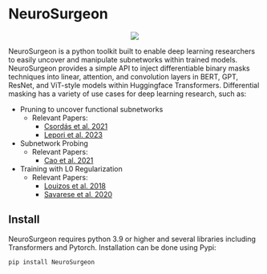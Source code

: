 # NeuroSurgeon
<p align="center">
    <img src=https://github.com/mlepori1/NeuroSurgeon/assets/25048682/9e96d377-7a65-4441-8492-e6b0c635886f>
</p>

NeuroSurgeon is a python toolkit built to enable deep learning researchers to easily uncover and manipulate subnetworks within trained models. NeuroSurgeon provides a simple API to inject differentiable binary masks techniques into linear, attention, and convolution layers in BERT, GPT, ResNet, and ViT-style models within Huggingface Transformers. Differential masking has a variety of use cases for deep learning research, such as:

- Pruning to uncover functional subnetworks
    - Relevant Papers:
        - [Csordás et al. 2021](https://arxiv.org/abs/2010.02066)
        - [Lepori et al. 2023](https://arxiv.org/abs/2301.10884)
- Subnetwork Probing
    - Relevant Papers:
        - [Cao et al. 2021](https://arxiv.org/abs/2104.03514)
- Training with L0 Regularization
    - Relevant Papers:
        - [Louizos et al. 2018](https://arxiv.org/abs/1712.01312)
        - [Savarese et al. 2020](https://arxiv.org/abs/1912.04427)  


## Install

NeuroSurgeon requires python 3.9 or higher and several libraries including Transformers and Pytorch. Installation can be done using Pypi:

`pip install NeuroSurgeon`


